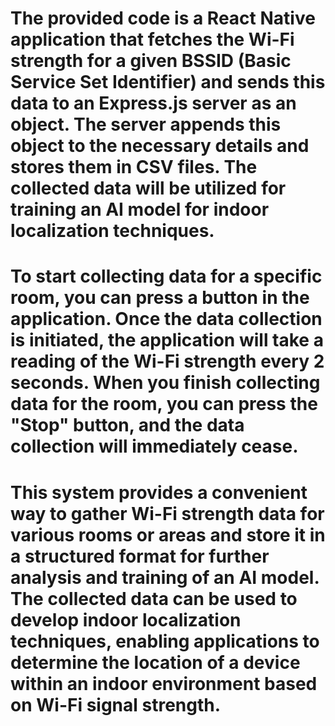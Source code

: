 # The provided code is a React Native application that fetches the Wi-Fi strength for a given BSSID (Basic Service Set Identifier) and sends this data to an Express.js server as an object. The server appends this object to the necessary details and stores them in CSV files. The collected data will be utilized for training an AI model for indoor localization techniques.

# To start collecting data for a specific room, you can press a button in the application. Once the data collection is initiated, the application will take a reading of the Wi-Fi strength every 2 seconds. When you finish collecting data for the room, you can press the "Stop" button, and the data collection will immediately cease.

# This system provides a convenient way to gather Wi-Fi strength data for various rooms or areas and store it in a structured format for further analysis and training of an AI model. The collected data can be used to develop indoor localization techniques, enabling applications to determine the location of a device within an indoor environment based on Wi-Fi signal strength.

